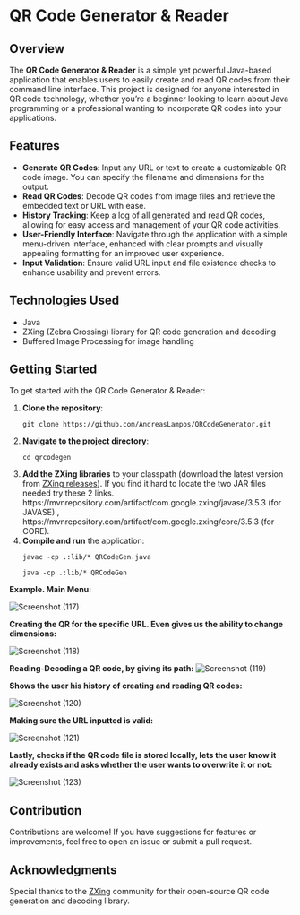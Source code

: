 <h1>QR Code Generator & Reader</h1>

<h2>Overview</h2>
<p>
    The <strong>QR Code Generator & Reader</strong> is a simple yet powerful Java-based application that enables users to easily create and read QR codes from their command line interface. This project is designed for anyone interested in QR code technology, whether you’re a beginner looking to learn about Java programming or a professional wanting to incorporate QR codes into your applications.
</p>

<h2>Features</h2>
<ul>
    <li><strong>Generate QR Codes</strong>: Input any URL or text to create a customizable QR code image. You can specify the filename and dimensions for the output.</li>
    <li><strong>Read QR Codes</strong>: Decode QR codes from image files and retrieve the embedded text or URL with ease.</li>
    <li><strong>History Tracking</strong>: Keep a log of all generated and read QR codes, allowing for easy access and management of your QR code activities.</li>
    <li><strong>User-Friendly Interface</strong>: Navigate through the application with a simple menu-driven interface, enhanced with clear prompts and visually appealing formatting for an improved user experience.</li>
    <li><strong>Input Validation</strong>: Ensure valid URL input and file existence checks to enhance usability and prevent errors.</li>
</ul>

<h2>Technologies Used</h2>
<ul>
    <li>Java</li>
    <li>ZXing (Zebra Crossing) library for QR code generation and decoding</li>
    <li>Buffered Image Processing for image handling</li>
</ul>

<h2>Getting Started</h2>
<p>To get started with the QR Code Generator & Reader:</p>
<ol>
    <li><strong>Clone the repository</strong>:
        <pre><code>git clone https://github.com/AndreasLampos/QRCodeGenerator.git</code></pre>
    </li>
    <li><strong>Navigate to the project directory</strong>:
        <pre><code>cd qrcodegen</code></pre>
    </li>
    <li><strong>Add the ZXing libraries</strong> to your classpath (download the latest version from <a href="https://github.com/zxing/zxing/releases">ZXing releases</a>). If you find it hard to locate the two JAR files needed try these 2 links. https://mvnrepository.com/artifact/com.google.zxing/javase/3.5.3 (for JAVASE) , https://mvnrepository.com/artifact/com.google.zxing/core/3.5.3 (for CORE).</li>
    <li><strong>Compile and run</strong> the application:
        <pre><code>javac -cp .:lib/* QRCodeGen.java</code></pre>
        <pre><code>java -cp .:lib/* QRCodeGen</code></pre>
    </li>
</ol>
<strong>Example. Main Menu:</strong>

![Screenshot (117)](https://github.com/user-attachments/assets/ee669835-6b90-4051-987b-ce8639af7523)

<strong>Creating the QR for the specific URL. Even gives us the ability to change dimensions:</strong>

![Screenshot (118)](https://github.com/user-attachments/assets/c79c89bc-5555-49bc-a0ba-71c51925adde)

<strong>Reading-Decoding a QR code, by giving its path:</strong>
![Screenshot (119)](https://github.com/user-attachments/assets/e4ecf4a0-f4b7-4b06-9020-a89c3e976a88)

<strong>Shows the user his history of creating and reading QR codes:</strong>

![Screenshot (120)](https://github.com/user-attachments/assets/5aae3f2f-7ab3-42ff-88e6-5839eb727319)


<strong>Making sure the URL inputted is valid:</strong>

![Screenshot (121)](https://github.com/user-attachments/assets/f775cb55-3b8c-46b3-afc8-d8ac8ba9c55d)

<strong>Lastly, checks if the QR code file is stored locally, lets the user know it already exists and asks whether the user wants to overwrite it or not:</strong>

![Screenshot (123)](https://github.com/user-attachments/assets/c0bc4e06-4dc9-4a08-b6cc-dea2863424f2)

<h2>Contribution</h2>
<p>
    Contributions are welcome! If you have suggestions for features or improvements, feel free to open an issue or submit a pull request.
</p>

<h2>Acknowledgments</h2>
<p>
    Special thanks to the <a href="https://github.com/zxing/zxing">ZXing</a> community for their open-source QR code generation and decoding library.
</p>
